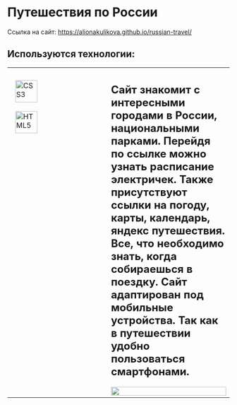 # __Путешествия по России__

Ссылка на сайт: https://alionakulikova.github.io/russian-travel/
## Используются технологии:

<table><tr><td valign="top" width="33%">




<div align="left">  

<a href="https://www.w3schools.com/css/" target="_blank"><img style="margin: 10px" src="https://profilinator.rishav.dev/skills-assets/css3-original-wordmark.svg" alt="CSS3" height="50" /></a>  
<a href="https://en.wikipedia.org/wiki/HTML5" target="_blank"><img style="margin: 10px" src="https://profilinator.rishav.dev/skills-assets/html5-original-wordmark.svg" alt="HTML5" height="50" /></a>  
 
</div>

</td><td valign="top" width="33%">

## Сайт знакомит с интересными городами в России, национальными парками. Перейдя по ссылке можно узнать расписание электричек. Также присутствуют ссылки на погоду, карты, календарь, яндекс путешествия. Все, что необходимо знать, когда собираешься в поездку. Сайт адаптирован под мобильные устройства. Так как в путешествии удобно пользоваться смартфонами. 
  <div align="center">
<img src="https://sun9-17.userapi.com/impg/Xf03CDbjuGDxLsRXLCwV1mkOXEEj81Xy3IGWPA/fLe9fx5XDWY.jpg?size=880x966&quality=95&sign=24f106e2936f315959323a53bc8764aa&type=album" align="center" style="width: 100%" />
</div> 
